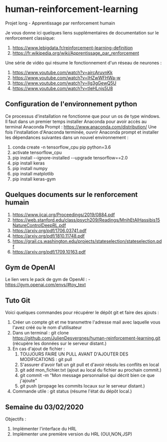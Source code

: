 # human-reinforcement-learning
Projet long - Apprentissage par renforcement humain

Je vous donne ici quelques liens supplémentaires de documentation sur le renforcement classique:
1. https://www.lebigdata.fr/reinforcement-learning-definition
2. https://fr.wikipedia.org/wiki/Apprentissage_par_renforcement

Une série de vidéo qui résume le fonctionnement d'un réseau de neurones :
1. https://www.youtube.com/watch?v=aircAruvnKk
2. https://www.youtube.com/watch?v=IHZwWFHWa-w
3. https://www.youtube.com/watch?v=Ilg3gGewQ5U
4. https://www.youtube.com/watch?v=tIeHLnjs5U8

## Configuration de l'environnement python

Ce processus d'installation ne fonctionne que pour un os de type windows.
Il faut dans un premier temps installer Anaconda pour avoir accès au terminal Anaconda Prompt : https://www.anaconda.com/distribution/
Une fois l'installation d'Anaconda terminée, ouvrir Anaconda prompt et installer les dépendances suivantes dans un nouvel environnement :
1. conda create -n tensorflow_cpu pip python=3.6
2. activate tensorflow_cpu 
3. pip install --ignore-installed --upgrade tensorflow==2.0
4. pip install keras
5. pip install numpy
6. pip install matplotlib
7. pip install keras-gym

## Quelques documents sur le renforcement humain

1. https://www.ijcai.org/Proceedings/2019/0884.pdf
2. https://web.stanford.edu/class/psych209/Readings/MnihEtAlHassibis15NatureControlDeepRL.pdf
3. https://arxiv.org/pdf/1706.03741.pdf
4. https://arxiv.org/pdf/1810.11748.pdf
5. https://grail.cs.washington.edu/projects/stateselection/stateselection.pdf
6. https://arxiv.org/pdf/1709.10163.pdf

## Gym de OpenAI

Le lien vers le pack de gym de OpenAI : - https://gym.openai.com/envs/#toy_text

## Tuto Git

Voici quelques commandes pour récupérer le dépôt git et faire des ajouts :

1. Créer un compte git et me transmettre l'adresse mail avec laquelle vous l'avez créé ou le nom d'utilisateur
2. Dans un terminal : git clone https://github.com/JulienDesvergnes/human-reinforcement-learning.git (récupère les données sur le serveur distant.)
3. En cas d'ajout de fichier :
	1. TOUJOURS FAIRE UN PULL AVANT D'AJOUTER DES MODIFICATIONS : git pull
	2. S'assurer d'avoir fait un git pull et d'avoir résolu les conflits en local
	3. git add mon_fichier.txt (ajout au local du fichier au prochain commit.)
	4. git commit -m "Mon message personnalisé qui décrit bien ce que j'ajoute"
	5. git push (propage les commits locaux sur le serveur distant.)
4. Commande utile : git status (résume l'état du dépôt local.)

## Semaine du 03/02/2020

Objectifs :
1. Implémenter l'interface du HRL
2. Implémenter une première version du HRL (OUI,NON,JSP)